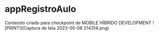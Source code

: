 # appRegistroAulo
Conteúdo criado para checkpoint de MOBILE HÍBRIDO DEVELOPMENT
![PRINT!](Captura de tela 2023-05-08 214314.png)
